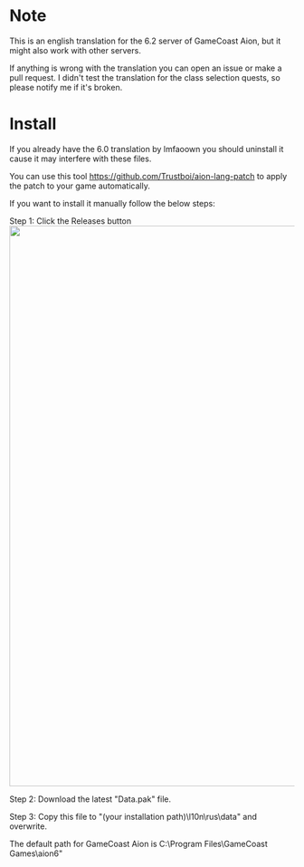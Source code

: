# Note
This is an english translation for the 6.2 server of GameCoast Aion, but it might also work with other servers.

If anything is wrong with the translation you can open an issue or make a pull request. I didn't test the translation for the class selection quests, so please notify me if it's broken.

# Install
If you already have the 6.0 translation by lmfaoown you should uninstall it cause it may interfere with these files.

You can use this tool https://github.com/Trustboi/aion-lang-patch to apply the patch to your game automatically.

If you want to install it manually follow the below steps:

Step 1: Click the Releases button
<img src="https://i.imgur.com/L2e5FWz.png" width="990"/>

Step 2: Download the latest "Data.pak" file.

Step 3: Copy this file to "(your installation path)\l10n\rus\data" and overwrite.

The default path for GameCoast Aion is C:\Program Files\GameCoast Games\aion6"
